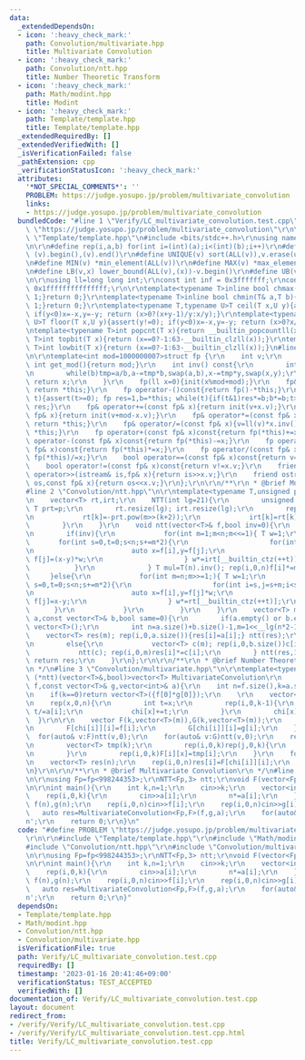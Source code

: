 ```yaml
---
data:
  _extendedDependsOn:
  - icon: ':heavy_check_mark:'
    path: Convolution/multivariate.hpp
    title: Multivariate Convolution
  - icon: ':heavy_check_mark:'
    path: Convolution/ntt.hpp
    title: Number Theoretic Transform
  - icon: ':heavy_check_mark:'
    path: Math/modint.hpp
    title: Modint
  - icon: ':heavy_check_mark:'
    path: Template/template.hpp
    title: Template/template.hpp
  _extendedRequiredBy: []
  _extendedVerifiedWith: []
  _isVerificationFailed: false
  _pathExtension: cpp
  _verificationStatusIcon: ':heavy_check_mark:'
  attributes:
    '*NOT_SPECIAL_COMMENTS*': ''
    PROBLEM: https://judge.yosupo.jp/problem/multivariate_convolution
    links:
    - https://judge.yosupo.jp/problem/multivariate_convolution
  bundledCode: "#line 1 \"Verify/LC_multivariate_convolution.test.cpp\"\n#define PROBLEM\
    \ \"https://judge.yosupo.jp/problem/multivariate_convolution\"\r\n\r\n#line 1\
    \ \"Template/template.hpp\"\n#include <bits/stdc++.h>\r\nusing namespace std;\r\
    \n\r\n#define rep(i,a,b) for(int i=(int)(a);i<(int)(b);i++)\r\n#define ALL(v)\
    \ (v).begin(),(v).end()\r\n#define UNIQUE(v) sort(ALL(v)),v.erase(unique(ALL(v)),v.end())\r\
    \n#define MIN(v) *min_element(ALL(v))\r\n#define MAX(v) *max_element(ALL(v))\r\
    \n#define LB(v,x) lower_bound(ALL(v),(x))-v.begin()\r\n#define UB(v,x) upper_bound(ALL(v),(x))-v.begin()\r\
    \n\r\nusing ll=long long int;\r\nconst int inf = 0x3fffffff;\r\nconst ll INF =\
    \ 0x1fffffffffffffff;\r\n\r\ntemplate<typename T>inline bool chmax(T& a,T b){if(a<b){a=b;return\
    \ 1;}return 0;}\r\ntemplate<typename T>inline bool chmin(T& a,T b){if(a>b){a=b;return\
    \ 1;}return 0;}\r\ntemplate<typename T,typename U>T ceil(T x,U y){assert(y!=0);\
    \ if(y<0)x=-x,y=-y; return (x>0?(x+y-1)/y:x/y);}\r\ntemplate<typename T,typename\
    \ U>T floor(T x,U y){assert(y!=0); if(y<0)x=-x,y=-y; return (x>0?x/y:(x-y+1)/y);}\r\
    \ntemplate<typename T>int popcnt(T x){return __builtin_popcountll(x);}\r\ntemplate<typename\
    \ T>int topbit(T x){return (x==0?-1:63-__builtin_clzll(x));}\r\ntemplate<typename\
    \ T>int lowbit(T x){return (x==0?-1:63-__builtin_clzll(x));}\n#line 2 \"Math/modint.hpp\"\
    \n\r\ntemplate<int mod=1000000007>struct fp {\r\n    int v;\r\n    static constexpr\
    \ int get_mod(){return mod;}\r\n    int inv() const{\r\n        int tmp,a=v,b=mod,x=1,y=0;\r\
    \n        while(b)tmp=a/b,a-=tmp*b,swap(a,b),x-=tmp*y,swap(x,y);\r\n        if(x<0){x+=mod;}\
    \ return x;\r\n    }\r\n    fp(ll x=0){init(x%mod+mod);}\r\n    fp& init(ll x){v=(x<mod?x:x-mod);\
    \ return *this;}\r\n    fp operator-()const{return fp()-*this;}\r\n    fp pow(ll\
    \ t){assert(t>=0); fp res=1,b=*this; while(t){if(t&1)res*=b;b*=b;t>>=1;} return\
    \ res;}\r\n    fp& operator+=(const fp& x){return init(v+x.v);}\r\n    fp& operator-=(const\
    \ fp& x){return init(v+mod-x.v);}\r\n    fp& operator*=(const fp& x){v=ll(v)*x.v%mod;\
    \ return *this;}\r\n    fp& operator/=(const fp& x){v=ll(v)*x.inv()%mod; return\
    \ *this;}\r\n    fp operator+(const fp& x)const{return fp(*this)+=x;}\r\n    fp\
    \ operator-(const fp& x)const{return fp(*this)-=x;}\r\n    fp operator*(const\
    \ fp& x)const{return fp(*this)*=x;}\r\n    fp operator/(const fp& x)const{return\
    \ fp(*this)/=x;}\r\n    bool operator==(const fp& x)const{return v==x.v;}\r\n\
    \    bool operator!=(const fp& x)const{return v!=x.v;}\r\n    friend istream&\
    \ operator>>(istream& is,fp& x){return is>>x.v;}\r\n    friend ostream& operator<<(ostream&\
    \ os,const fp& x){return os<<x.v;}\r\n};\r\n\r\n/**\r\n * @brief Modint\r\n */\n\
    #line 2 \"Convolution/ntt.hpp\"\n\r\ntemplate<typename T,unsigned p=3>struct NTT{\r\
    \n    vector<T> rt,irt;\r\n    NTT(int lg=21){\r\n        unsigned m=T::get_mod()-1;\
    \ T prt=p;\r\n        rt.resize(lg); irt.resize(lg);\r\n        rep(k,0,lg){\r\
    \n            rt[k]=-prt.pow(m>>(k+2));\r\n            irt[k]=rt[k].inv();\r\n\
    \        }\r\n    }\r\n    void ntt(vector<T>& f,bool inv=0){\r\n        int n=f.size();\r\
    \n        if(inv){\r\n            for(int m=1;m<n;m<<=1){ T w=1;\r\n         \
    \       for(int s=0,t=0;s<n;s+=m*2){\r\n                    for(int i=s,j=s+m;i<s+m;i++,j++){\r\
    \n                        auto x=f[i],y=f[j];\r\n                        f[i]=x+y;\
    \ f[j]=(x-y)*w;\r\n                    } w*=irt[__builtin_ctz(++t)];\r\n     \
    \           }\r\n             } T mul=T(n).inv(); rep(i,0,n)f[i]*=mul;\r\n   \
    \     }else{\r\n            for(int m=n;m>>=1;){ T w=1;\r\n                for(int\
    \ s=0,t=0;s<n;s+=m*2){\r\n                    for(int i=s,j=s+m;i<s+m;i++,j++){\r\
    \n                        auto x=f[i],y=f[j]*w;\r\n                        f[i]=x+y;\
    \ f[j]=x-y;\r\n                    } w*=rt[__builtin_ctz(++t)];\r\n          \
    \      }\r\n            }\r\n         }\r\n    }\r\n    vector<T> mult(const vector<T>&\
    \ a,const vector<T>& b,bool same=0){\r\n        if(a.empty() or b.empty())return\
    \ vector<T>();\r\n        int n=a.size()+b.size()-1,m=1<<__lg(n*2-1);\r\n    \
    \    vector<T> res(m); rep(i,0,a.size()){res[i]=a[i];} ntt(res);\r\n        if(same)rep(i,0,m)res[i]*=res[i];\r\
    \n        else{\r\n            vector<T> c(m); rep(i,0,b.size())c[i]=b[i];\r\n\
    \            ntt(c); rep(i,0,m)res[i]*=c[i];\r\n        } ntt(res,1); res.resize(n);\
    \ return res;\r\n    }\r\n};\r\n\r\n/**\r\n * @brief Number Theoretic Transform\r\
    \n */\n#line 3 \"Convolution/multivariate.hpp\"\n\r\ntemplate<typename T,void\
    \ (*ntt)(vector<T>&,bool)>vector<T> MultivariateConvolution\r\n    (const vector<T>&\
    \ f,const vector<T>& g,vector<int>& a){\r\n    int n=f.size(),k=a.size(),m=1<<__lg(4*n-1);\r\
    \n    if(k==0)return vector<T>({f[0]*g[0]});\r\n    \r\n    vector<int> chi(n);\r\
    \n    rep(x,0,n){\r\n        int t=x;\r\n        rep(i,0,k-1){\r\n           \
    \ t/=a[i];\r\n            chi[x]+=t;\r\n        }\r\n        chi[x]%=k;\r\n  \
    \  }\r\n\r\n    vector F(k,vector<T>(m)),G(k,vector<T>(m));\r\n    rep(i,0,n){\r\
    \n        F[chi[i]][i]=f[i];\r\n        G[chi[i]][i]=g[i];\r\n    }\r\n\r\n  \
    \  for(auto& v:F)ntt(v,0);\r\n    for(auto& v:G)ntt(v,0);\r\n    rep(x,0,m){\r\
    \n        vector<T> tmp(k);\r\n        rep(i,0,k)rep(j,0,k){\r\n            tmp[(i+j)%k]+=F[i][x]*G[j][x];\r\
    \n        }\r\n        rep(i,0,k)F[i][x]=tmp[i];\r\n    }\r\n    for(auto& v:F)ntt(v,1);\r\
    \n    vector<T> res(n);\r\n    rep(i,0,n)res[i]=F[chi[i]][i];\r\n    return res;\r\
    \n}\r\n\r\n/**\r\n * @brief Multivariate Convolution\r\n */\n#line 7 \"Verify/LC_multivariate_convolution.test.cpp\"\
    \n\r\nusing Fp=fp<998244353>;\r\nNTT<Fp,3> ntt;\r\nvoid F(vector<Fp>& a,bool f){ntt.ntt(a,f);}\r\
    \n\r\nint main(){\r\n    int k,n=1;\r\n    cin>>k;\r\n    vector<int> a(k);\r\n\
    \    rep(i,0,k){\r\n        cin>>a[i];\r\n        n*=a[i];\r\n    }\r\n    vector<Fp>\
    \ f(n),g(n);\r\n    rep(i,0,n)cin>>f[i];\r\n    rep(i,0,n)cin>>g[i];\r\n\r\n \
    \   auto res=MultivariateConvolution<Fp,F>(f,g,a);\r\n    for(auto& x:res)cout<<x<<'\\\
    n';\r\n    return 0;\r\n}\n"
  code: "#define PROBLEM \"https://judge.yosupo.jp/problem/multivariate_convolution\"\
    \r\n\r\n#include \"Template/template.hpp\"\r\n#include \"Math/modint.hpp\"\r\n\
    #include \"Convolution/ntt.hpp\"\r\n#include \"Convolution/multivariate.hpp\"\r\
    \n\r\nusing Fp=fp<998244353>;\r\nNTT<Fp,3> ntt;\r\nvoid F(vector<Fp>& a,bool f){ntt.ntt(a,f);}\r\
    \n\r\nint main(){\r\n    int k,n=1;\r\n    cin>>k;\r\n    vector<int> a(k);\r\n\
    \    rep(i,0,k){\r\n        cin>>a[i];\r\n        n*=a[i];\r\n    }\r\n    vector<Fp>\
    \ f(n),g(n);\r\n    rep(i,0,n)cin>>f[i];\r\n    rep(i,0,n)cin>>g[i];\r\n\r\n \
    \   auto res=MultivariateConvolution<Fp,F>(f,g,a);\r\n    for(auto& x:res)cout<<x<<'\\\
    n';\r\n    return 0;\r\n}"
  dependsOn:
  - Template/template.hpp
  - Math/modint.hpp
  - Convolution/ntt.hpp
  - Convolution/multivariate.hpp
  isVerificationFile: true
  path: Verify/LC_multivariate_convolution.test.cpp
  requiredBy: []
  timestamp: '2023-01-16 20:41:46+09:00'
  verificationStatus: TEST_ACCEPTED
  verifiedWith: []
documentation_of: Verify/LC_multivariate_convolution.test.cpp
layout: document
redirect_from:
- /verify/Verify/LC_multivariate_convolution.test.cpp
- /verify/Verify/LC_multivariate_convolution.test.cpp.html
title: Verify/LC_multivariate_convolution.test.cpp
---
```

